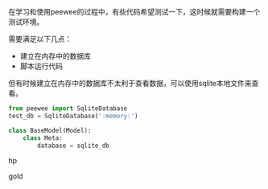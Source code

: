 在学习和使用peewee的过程中，有些代码希望测试一下，这时候就需要构建一个测试环境。

需要满足以下几点：

- 建立在内存中的数据库
- 脚本运行代码

但有时候建立在内存中的数据库不太利于查看数据，可以使用sqlite本地文件来查看。

```python
from peewee import SqliteDatabase
test_db = SqliteDatabase(':memory:')

class BaseModel(Model):
    class Meta:
        database = sqlite_db
```



hp

gold

